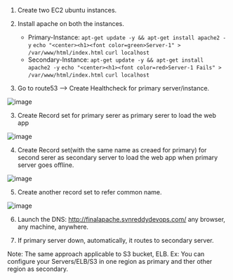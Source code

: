 1. Create two EC2 ubuntu instances.

2. Install apache on both the instances.

    * Primary-Instance: 
      `apt-get update -y && apt-get install apache2 -y`
      `echo "<center><h1><font color=green>Server-1" > /var/www/html/index.html`
      `curl localhost`
    * Secondary-Instance: 
      `apt-get update -y && apt-get install apache2 -y`
      `echo "<center><h1><font color=red>Server-1 Fails" > /var/www/html/index.html`
      `curl localhost`
      

2. Go to route53 --> Create Healthcheck for primary server/instance.

![image](https://user-images.githubusercontent.com/24622526/50078735-c1c11e00-020d-11e9-8bee-75e67c3c36fa.png)

3. Create Record set for primary serer as primary serer to load the web app

![image](https://user-images.githubusercontent.com/24622526/50078905-29776900-020e-11e9-8a69-578d1094ba1a.png)

4. Create Record set(with the same name as creaed for primary) for second serer as secondary server to load the web app when primary server goes offline.

![image](https://user-images.githubusercontent.com/24622526/50079019-8115d480-020e-11e9-8156-80f62b7b1c86.png)

5. Create another record set to refer common name.

![image](https://user-images.githubusercontent.com/24622526/50079122-bf12f880-020e-11e9-9053-10b4b6867e32.png)

6. Launch the DNS: http://finalapache.svnreddydevops.com/ any browser, any machine, anywhere.

7. If primary server down, automatically, it routes to secondary server.

Note: The same approach applicable to S3 bucket, ELB. Ex: You can configure your Servers/ELB/S3 in one region as primary and ther other region as secondary.

